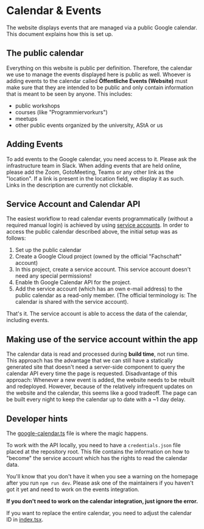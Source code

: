 # Calendar & Events

The website displays events that are managed via a public Google calendar. This
document explains how this is set up.

## The public calendar

Everything on this website is public per definition. Therefore, the calendar we
use to manage the events displayed here is public as well. Whoever is adding
events to the calendar called **Öffentliche Events (Website)** must make sure
that they are intended to be public and only contain information that is meant
to be seen by anyone. This includes: 

* public workshops
* courses (like "Programmiervorkurs")
* meetups
* other public events organized by the university, AStA or us

## Adding Events

To add events to the Google calendar, you need access to it. Please ask the
infrastructure team in Slack. When adding events that are held online, please
add the Zoom, GotoMeeting, Teams or any other link as the "location". If a link
is present in the location field, we display it as such. Links in the
description are currently not clickable.

## Service Account and Calendar API

The easiest workflow to read calendar events programmatically (without a
required manual login) is achieved by using
[service accounts](https://cloud.google.com/iam/docs/service-accounts). In order
to access the public calendar described above, the initial setup was as follows:

1. Set up the public calendar
2. Create a Google Cloud project (owned by the official "Fachschaft" account)
3. In this project, create a service account. This service account doesn't need
   any special permissions!
4. Enable th Google Calendar API for the project.
5. Add the service account (which has an own e-mail address) to the public
   calendar as a read-only member. (The official terminology is: The calendar is
   shared with the service account).

That's it. The service account is able to access the data of the calendar,
including events.

## Making use of the service account within the app

The calendar data is read and processed during **build time**, not run time.
This approach has the advantage that we can still have a statically generated
site that doesn't need a server-side component to query the calendar API
every time the page is requested. Disadvantage of this approach: Whenever a new
event is added, the website needs to be rebuilt and redeployed. However, because
of the relatively infrequent updates on the website and the calendar, this seems
like a good tradeoff. The page can be built every night to keep the calendar up
to date with a ~1 day delay.

## Developer hints

The [google-calendar.ts](../components/util/google-calendar.ts) file is where
the magic happens.

To work with the API locally, you need to have a `credentials.json` file placed
at the repository root. This file contains the information on how to "become"
the service account which has the rights to read the calendar data.

You'll know that you don't have it when you see a warning on the homepage after
you run `npm run dev`. Please ask one of the maintainers if you haven't got it
yet and need to work on the events integration.

**If you don't need to work on the calendar integration, just ignore the error.**


If you want to replace the entire calendar, you need to adjust the calendar ID in [index.tsx](../pages/index.tsx). 
